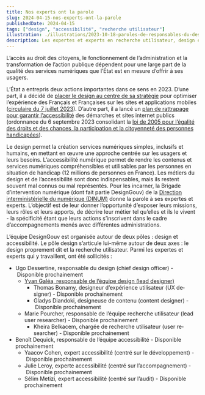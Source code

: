 ```yaml
---
title: Nos experts ont la parole
slug: 2024-04-15-nos-experts-ont-la-parole
publishedDate: 2024-04-15
tags: ["design", "accessibilité", "recherche utilisateur"]
illustration: ./illustrations/2023-10-18-paroles-de-responsables-du-design.png
description: Les expertes et experts en recherche utilisateur, design et accessibilité numérique de la Brigade d'intervention numérique prennent la parole
---
```


L&rsquo;accès au droit des citoyens, le fonctionnement de l&rsquo;administration et la transformation de l&rsquo;action publique dépendent pour une large part de la qualité des services numériques que l&rsquo;État est en mesure d&rsquo;offrir à ses usagers.

L&rsquo;État a entrepris deux actions importantes dans ce sens en 2023. D&rsquo;une part, il a décidé de <a href="https://www.numerique.gouv.fr/espace-presse/services-numeriques-publics-circulaire-premiere-ministre/">placer le design au centre de sa stratégie</a> pour optimiser l&rsquo;expérience des Français et Françaises sur les sites et applications mobiles (<a href="https://www.systeme-de-design.gouv.fr/a-propos/articles/circulaire-d-application/">circulaire du 7&nbsp;juillet&nbsp;2023</a>). D&rsquo;autre part, il a lancé un <a href="https://www.numerique.gouv.fr/espace-presse/accessibilite-numerique-a-100-percent-le-gouvernement-passe-a-la-vitesse-superieure-et-presente-une-ordonnance-visant-a-controler-laccessibilite-des-sites-des-administrations-publiques-a-compter-2024/">plan de rattrapage pour garantir l&rsquo;accessibilité</a> des démarches et sites internet publics (ordonnance du 6&nbsp;septembre&nbsp;2023 consolidant la <a href="https://www.legifrance.gouv.fr/loda/article_lc/LEGIARTI000037388867/">loi de 2005 pour l&rsquo;égalité des droits et des chances, la participation et la citoyenneté des personnes handicapées</a>).

Le design permet la création services numériques simples, inclusifs et humains, en mettant en œuvre une approche centrée sur les usagers et leurs besoins. L&rsquo;accessibilité numérique permet de rendre les contenus et services numériques compréhensibles et utilisables par les personnes en situation de handicap (12 millions de personnes en France).
Les métiers du design et de l&rsquo;accessibilité sont donc indispensables, mais ils restent souvent mal connus ou mal représentés. Pour les incarner, la Brigade d&rsquo;intervention numérique (dont fait partie DesignGouv) de la <a href="https://www.numerique.gouv.fr/dinum/">Direction interministérielle du numérique (DINUM)</a> donne la parole à ses expertes et experts. L&rsquo;objectif est de leur donner l&rsquo;opportunité d&rsquo;exposer leurs missions, leurs rôles et leurs apports, de décrire leur métier tel qu&rsquo;elles et ils le vivent -&nbsp;la spécificité étant que leurs actions s&rsquo;inscrivent dans le cadre d&rsquo;accompagnements menés avec différentes administrations.

L&rsquo;équipe DesignGouv est organisée autour de deux pôles&nbsp;: design et accessibilité. Le pôle design s&rsquo;articule lui-même autour de deux axes&nbsp;: le design proprement dit et la recherche utilisateur. Parmi les expertes et experts qui y travaillent, ont été sollicités&nbsp;:

- Ugo Dessertine, responsable du design (<span lang="en">chief design officer</span>) -&nbsp;Disponible prochainement 
  - [Yvan Galéa, responsable de l&rsquo;équipe design (<span lang="en">lead designer</span>)](/expert-experte/yvan-galea/)
    - Thomas Bonamy, designeur d&rsquo;expérience utilisateur (<span lang="en">UX designer</span>) -&nbsp;Disponible prochainement 
    - Gladys Diandoki, designeuse de contenu (<span lang="en">content designer</span>) -&nbsp;Disponible prochainement
  - Marie Pourcher, responsable de l&rsquo;équipe recherche utilisateur (<span lang="en">lead user researcher</span>) -&nbsp;Disponible prochainement
    - Kheira Belkacem, chargée de recherche utilisateur (<span lang="en">user researcher</span>) -&nbsp;Disponible prochainement
- Benoît Dequick, responsable de l&rsquo;équipe accessibilité -&nbsp;Disponible prochainement
  - Yaacov Cohen, expert accessibilité (centré sur le développement) -&nbsp;Disponible prochainement
  - Julie Leroy, experte accessibilité (centré sur l&rsquo;accompagnement) -&nbsp;Disponible prochainement
  - Sélim Metizi, expert accessibilité (centré sur l&rsquo;audit) -&nbsp;Disponible prochainement
